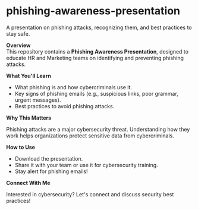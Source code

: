 # phishing-awareness-presentation
A presentation on phishing attacks, recognizing them, and best practices to stay safe.


**Overview**  
This repository contains a **Phishing Awareness Presentation**, designed to educate HR and Marketing teams on identifying and preventing phishing attacks.

 **What You'll Learn**
 
- What phishing is and how cybercriminals use it.
- Key signs of phishing emails (e.g., suspicious links, poor grammar, urgent messages).
- Best practices to avoid phishing attacks.

 **Why This Matters**
 
Phishing attacks are a major cybersecurity threat. Understanding how they work helps organizations protect sensitive data from cybercriminals.

 **How to Use**
 
- Download the presentation.
- Share it with your team or use it for cybersecurity training.
- Stay alert for phishing emails!

 **Connect With Me**
 
Interested in cybersecurity? Let's connect and discuss security best practices!
